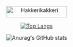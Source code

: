 <div align="center">
<img width="160" height="30" src="https://komarev.com/ghpvc/?username=Hakkerikakkeri&style=for-the-badge&color=3079ff" alt="Hakkerikakkeri" />


[![Top Langs](https://github-readme-stats.vercel.app/api/top-langs/?username=Hakkerikakkeri&langs_count=8)](https://github.com/anuraghazra/github-readme-stats)

![Anurag's GitHub stats](https://github-readme-stats.vercel.app/api?username=Hakkerikakkeri&show_icons=true)
</div>
